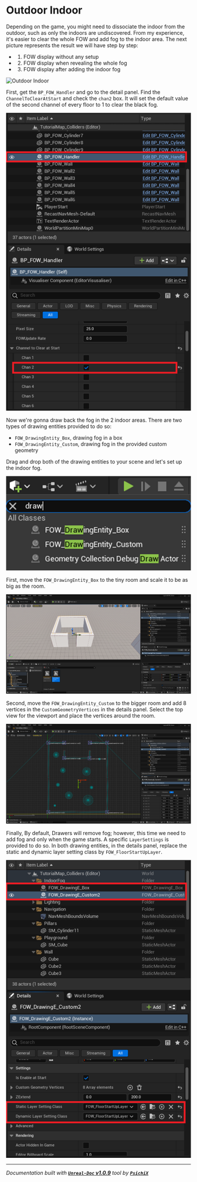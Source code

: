 # Outdoor Indoor

Depending on the game, you might need to dissociate the indoor from the outdoor, such as only the indoors are
undiscovered. From my experience, it's easier to clear the whole FOW and add fog to the indoor area. The next
picture represents the result we will have step by step:
* 1) FOW display without any setup
* 2) FOW display when revealing the whole fog
* 3) FOW display after adding the indoor fog

![Outdoor Indoor](../../assets/Tutorial/IndoorOutdoor/0_Fog_Indoor_Outdoor_Example.png)

First, get the `BP_FOW_Handler` and go to the detail panel. Find the `ChannelToClearAtStart` and check the
`chan2` box. It will set the default value of the second channel of every floor to 1 to clear the black fog.

![Outdoor Indoor](../../assets/Tutorial/IndoorOutdoor/1_ClearFogAtStart.png)

Now we're gonna draw back the fog in the 2 indoor areas. There are two types of drawing entities provided to do so:
* `FOW_DrawingEntity_Box`, drawing fog in a box
* `FOW_DrawingEntity_Custom`, drawing fog in the provided custom geometry

Drag and drop both of the drawing entities to your scene and let's set up the indoor fog.

![Outdoor Indoor](../../assets/Tutorial/IndoorOutdoor/2_AddDrawingEntities.png)

First, move the `FOW_DrawingEntity_Box` to the tiny room and scale it to be as big as the room.

![Outdoor Indoor](../../assets/Tutorial/IndoorOutdoor/3_SetUpBoxDrawing.png)

Second, move the `FOW_DrawingEntity_Custom` to the bigger room and add 8 vertices in the `CustomGeometryVertices`
in the details panel. Select the top view for the viewport and place the vertices around the room.

![Outdoor Indoor](../../assets/Tutorial/IndoorOutdoor/4_SetUpCustomDrawing.png)

Finally, By default, Drawers will remove fog; however, this time we need to add fog and only when the game starts.
A specific `LayerSettings` is provided to do so. In both drawing entities, in the details panel, replace the static
and dynamic layer setting class by `FOW_FloorStartUpLayer`.

![Outdoor Indoor](../../assets/Tutorial/IndoorOutdoor/5_ChangeDrawersLayerSettings.png)

---
_Documentation built with [**`Unreal-Doc` v1.0.9**](https://github.com/PsichiX/unreal-doc) tool by [**`PsichiX`**](https://github.com/PsichiX)_